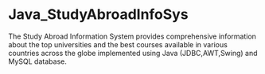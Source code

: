 # Java_StudyAbroadInfoSys
The Study Abroad Information System provides comprehensive information about the top universities and the best courses available in various countries across the globe implemented using Java (JDBC,AWT,Swing) and MySQL database.
